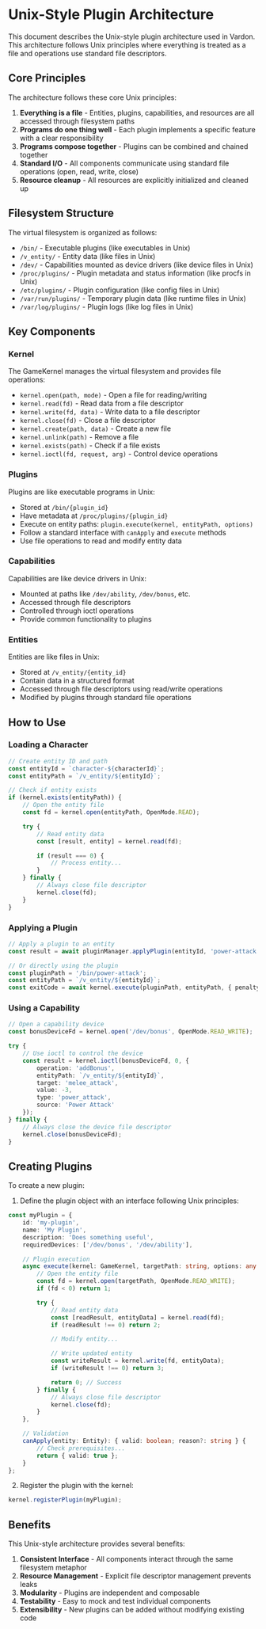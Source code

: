 # Unix-Style Plugin Architecture

This document describes the Unix-style plugin architecture used in Vardon. This architecture follows Unix principles where everything is treated as a file and operations use standard file descriptors.

## Core Principles

The architecture follows these core Unix principles:

1. **Everything is a file** - Entities, plugins, capabilities, and resources are all accessed through filesystem paths
2. **Programs do one thing well** - Each plugin implements a specific feature with a clear responsibility
3. **Programs compose together** - Plugins can be combined and chained together
4. **Standard I/O** - All components communicate using standard file operations (open, read, write, close)
5. **Resource cleanup** - All resources are explicitly initialized and cleaned up

## Filesystem Structure

The virtual filesystem is organized as follows:

- `/bin/` - Executable plugins (like executables in Unix)
- `/v_entity/` - Entity data (like files in Unix)
- `/dev/` - Capabilities mounted as device drivers (like device files in Unix)
- `/proc/plugins/` - Plugin metadata and status information (like procfs in Unix)
- `/etc/plugins/` - Plugin configuration (like config files in Unix)
- `/var/run/plugins/` - Temporary plugin data (like runtime files in Unix)
- `/var/log/plugins/` - Plugin logs (like log files in Unix)

## Key Components

### Kernel

The GameKernel manages the virtual filesystem and provides file operations:

- `kernel.open(path, mode)` - Open a file for reading/writing
- `kernel.read(fd)` - Read data from a file descriptor
- `kernel.write(fd, data)` - Write data to a file descriptor
- `kernel.close(fd)` - Close a file descriptor
- `kernel.create(path, data)` - Create a new file
- `kernel.unlink(path)` - Remove a file
- `kernel.exists(path)` - Check if a file exists
- `kernel.ioctl(fd, request, arg)` - Control device operations

### Plugins

Plugins are like executable programs in Unix:

- Stored at `/bin/{plugin_id}`
- Have metadata at `/proc/plugins/{plugin_id}`
- Execute on entity paths: `plugin.execute(kernel, entityPath, options)`
- Follow a standard interface with `canApply` and `execute` methods
- Use file operations to read and modify entity data

### Capabilities

Capabilities are like device drivers in Unix:

- Mounted at paths like `/dev/ability`, `/dev/bonus`, etc.
- Accessed through file descriptors
- Controlled through ioctl operations
- Provide common functionality to plugins

### Entities

Entities are like files in Unix:

- Stored at `/v_entity/{entity_id}`
- Contain data in a structured format
- Accessed through file descriptors using read/write operations
- Modified by plugins through standard file operations

## How to Use

### Loading a Character

```typescript
// Create entity ID and path
const entityId = `character-${characterId}`;
const entityPath = `/v_entity/${entityId}`;

// Check if entity exists
if (kernel.exists(entityPath)) {
	// Open the entity file
	const fd = kernel.open(entityPath, OpenMode.READ);

	try {
		// Read entity data
		const [result, entity] = kernel.read(fd);

		if (result === 0) {
			// Process entity...
		}
	} finally {
		// Always close file descriptor
		kernel.close(fd);
	}
}
```

### Applying a Plugin

```typescript
// Apply a plugin to an entity
const result = await pluginManager.applyPlugin(entityId, 'power-attack', { penalty: 3 });

// Or directly using the plugin
const pluginPath = '/bin/power-attack';
const entityPath = `/v_entity/${entityId}`;
const exitCode = await kernel.execute(pluginPath, entityPath, { penalty: 3 });
```

### Using a Capability

```typescript
// Open a capability device
const bonusDeviceFd = kernel.open('/dev/bonus', OpenMode.READ_WRITE);

try {
	// Use ioctl to control the device
	const result = kernel.ioctl(bonusDeviceFd, 0, {
		operation: 'addBonus',
		entityPath: `/v_entity/${entityId}`,
		target: 'melee_attack',
		value: -3,
		type: 'power_attack',
		source: 'Power Attack'
	});
} finally {
	// Always close the device file descriptor
	kernel.close(bonusDeviceFd);
}
```

## Creating Plugins

To create a new plugin:

1. Define the plugin object with an interface following Unix principles:

```typescript
const myPlugin = {
	id: 'my-plugin',
	name: 'My Plugin',
	description: 'Does something useful',
	requiredDevices: ['/dev/bonus', '/dev/ability'],

	// Plugin execution
	async execute(kernel: GameKernel, targetPath: string, options: any = {}): Promise<number> {
		// Open the entity file
		const fd = kernel.open(targetPath, OpenMode.READ_WRITE);
		if (fd < 0) return 1;

		try {
			// Read entity data
			const [readResult, entityData] = kernel.read(fd);
			if (readResult !== 0) return 2;

			// Modify entity...

			// Write updated entity
			const writeResult = kernel.write(fd, entityData);
			if (writeResult !== 0) return 3;

			return 0; // Success
		} finally {
			// Always close file descriptor
			kernel.close(fd);
		}
	},

	// Validation
	canApply(entity: Entity): { valid: boolean; reason?: string } {
		// Check prerequisites...
		return { valid: true };
	}
};
```

2. Register the plugin with the kernel:

```typescript
kernel.registerPlugin(myPlugin);
```

## Benefits

This Unix-style architecture provides several benefits:

1. **Consistent Interface** - All components interact through the same filesystem metaphor
2. **Resource Management** - Explicit file descriptor management prevents leaks
3. **Modularity** - Plugins are independent and composable
4. **Testability** - Easy to mock and test individual components
5. **Extensibility** - New plugins can be added without modifying existing code
